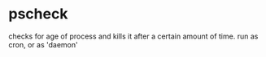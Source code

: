 # pscheck
checks for age of process and kills it after a certain amount of time. run as cron, or as 'daemon'
